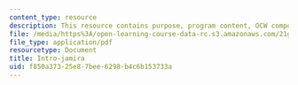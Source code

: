 ```yaml
---
content_type: resource
description: This resource contains purpose, program content, OCW component, and sustainability.
file: /media/https%3A/open-learning-course-data-rc.s3.amazonaws.com/21g-034-media-education-and-the-marketplace-fall-2005/f850a37325e87bee6298b4c6b153733a_MIT21G_034F05_introtoprog.pdf
file_type: application/pdf
resourcetype: Document
title: Intro-jamira
uid: f850a373-25e8-7bee-6298-b4c6b153733a
---
```

